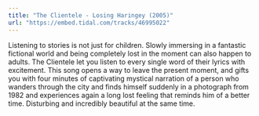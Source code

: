 ```yaml
---
title: "The Clientele - Losing Haringey (2005)"
url: "https://embed.tidal.com/tracks/46995022"
---
```


Listening to stories is not just for children. Slowly immersing in a fantastic
fictional world and being completely lost in the moment can also happen to
adults. The Clientele let you listen to every single word of their lyrics
with excitement. This song opens a way to leave the present moment, and gifts
you with four minutes of captivating mystical narration of a person who wanders
through the city and finds himself suddenly in a photograph from 1982 and
experiences again a long lost feeling that reminds him of a better time.
Disturbing and incredibly beautiful at the same time.
